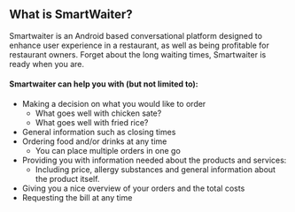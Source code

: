 ## What is SmartWaiter?
Smartwaiter is an Android based conversational platform designed to enhance user experience in a restaurant, as well as being profitable for restaurant owners. Forget about the long waiting times, Smartwaiter is ready when you are.

#### Smartwaiter can help you with (but not limited to):
*	Making a decision on what you would like to order
    - What goes well with chicken sate?
    - What goes well with fried rice?
* 	General information such as closing times
*	Ordering food and/or drinks at any time
    - You can place multiple orders in one go
*	Providing you with information needed about the products and services:
    - Including price, allergy substances and general information about the product itself.
* 	Giving you a nice overview of your orders and the total costs
*	Requesting the bill at any time
